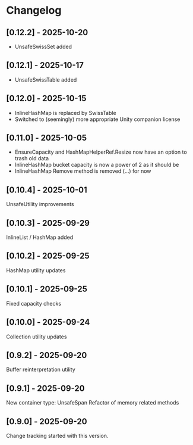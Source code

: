 # Changelog

## [0.12.2] - 2025-10-20

* UnsafeSwissSet added

## [0.12.1] - 2025-10-17

* UnsafeSwissTable added

## [0.12.0] - 2025-10-15

* InlineHashMap is replaced by SwissTable
* Switched to (seemingly) more appropriate Unity companion license

## [0.11.0] - 2025-10-05

* EnsureCapacity and HashMapHelperRef.Resize now have an option to trash old data
* InlineHashMap bucket capacity is now a power of 2 as it should be
* InlineHashMap Remove method is removed (...) for now

## [0.10.4] - 2025-10-01

UnsafeUtility improvements

## [0.10.3] - 2025-09-29

InlineList / HashMap added

## [0.10.2] - 2025-09-25

HashMap utility updates

## [0.10.1] - 2025-09-25

Fixed capacity checks

## [0.10.0] - 2025-09-24

Collection utility updates

## [0.9.2] - 2025-09-20

Buffer reinterpretation utility

## [0.9.1] - 2025-09-20

New container type: UnsafeSpan<T>
Refactor of memory related methods

## [0.9.0] - 2025-09-20

Change tracking started with this version.
